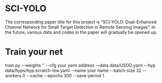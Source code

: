 # SCI-YOLO
The corresponding paper title for this project is “SCI-YOLO: Dual-Enhanced Channel Network for Small Target Detection in Remote Sensing Images”.
In the future, various data and codes in the paper will gradually be opened up.

# Train your net
train.py --weights '' --cfg your yaml address --data data/USOD.yaml --hyp data/hyps/hyp.scratch-low.yaml --name your name --batch-size 32 --workers 0 --cache --epochs 300 --save-period 1


